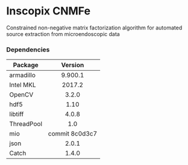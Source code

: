 # Inscopix CNMFe
Constrained non-negative matrix factorization algorithm for automated source extraction from microendoscopic data

### Dependencies
| Package       | Version       |
| ------------- |:-------------:|
| armadillo     | 9.900.1       |
| Intel MKL     | 2017.2        |
| OpenCV        | 3.2.0         |
| hdf5          | 1.10          |
| libtiff       | 4.0.8         |
| ThreadPool    | 1.0           |
| mio           | commit 8c0d3c7|
| json          | 2.0.1         |
| Catch         | 1.4.0         |
